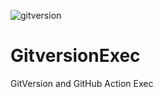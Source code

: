 ![gitversion](https://github.com/wjl0814/GitversionExec/workflows/gitversion/badge.svg)

# GitversionExec
GitVersion and GitHub Action Exec
